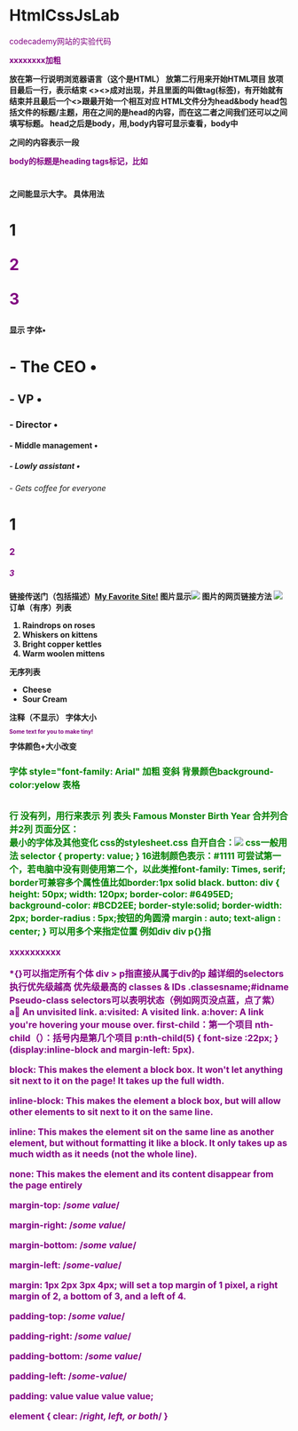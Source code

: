 # HtmlCssJsLab
codecademy网站的实验代码

<strong>xxxxxxxx<strong>加粗
<!DOCTYPE html>放在第一行说明浏览器语言（这个是HTML）
<html>放第二行用来开始HTML项目
</html>放项目最后一行，表示结束
<><>成对出现，并且里面的叫做tag(标签)，有开始就有结束并且最后一个<>跟最开始一个</>相互对应
HTML文件分为head&body
head包括文件的标题/主题，用在<head></head>之间的是head的内容，而在这二者之间我们还可以<title></title>之间填写标题。
head之后是body，用<body></body>,body内容可显示查看，body中<p></p>之间的内容表示一段
 
body的标题是heading tags标记，比如<h1></h1>之间能显示大字。
具体用法
<body>
	<h1>1	<p>2</p><p>3</p></h1>
</body>
显示 
字体•  
<h1> - The CEO
•  <h2> - VP
•  <h3> - Director
•  <h4> - Middle management
•  <h5> - Lowly assistant
•  <h6> - Gets coffee for everyone
<h1>1	<h3><p>2</p></h3><h5><p>3</p><h5></h1> 
链接传送门（包括描述）<a href="http://www.codecademy.com">My Favorite Site!</a>
图片显示<img src="http://img4.imgtn.bdimg.com/it/u=172854348,2169551524&fm=21&gp=0.jpg" />
图片的网页链接方法
<a href="http://www.codecademy.com/">
		<img src="http://s3.amazonaws.com/codecademy-blog/assets/f3a16fb6.jpg" />
		</a>
订单（有序）列表
<ol>
			<li>Raindrops on roses</li>
			<li>Whiskers on kittens</li>
			<li>Bright copper kettles</li>
			<li>Warm woolen mittens</li>
		</ol>
无序列表
<ul>
    <li>Cheese</li>
    <li>Sour Cream</li>
</ul>
注释（不显示）
<!-- Make me into a comment. -->
字体大小
<p style="font-size: 10px"> Some text for you to make tiny! </p>
字体颜色+大小改变
<h1 style="color: green; font-size:16px">
字体
style="font-family: Arial"
加粗<strong></strong>
变斜<em></em>
背景颜色background-color:yelow
表格<table></table>
行<tr></tr>
没有列，用行来表示
列<td></td>
表头
<thead>
                <tr>
                <th>Famous Monster</th>
                <th>Birth Year</th>
                </tr>
      </thead>
       <tbody></tbody>
合并列<th colspan="2">合并2列
页面分区：<div>
最小的字体及其他变化<span></span>
css的stylesheet.css
<link type="text/css" rel="stylesheet" href="stylesheet.css"/>
<style>
			p {
				color: purple;
			}
		</style>
自开自合：<img src="web address"/>
<link type="text/css" rel="stylesheet" href="CSS file address"/>
css一般用法
selector {
    property: value;
}
16进制颜色表示：#1111
可尝试第一个，若电脑中没有则使用第二个，以此类推font-family: Times, serif;
border可兼容多个属性值比如border:1px solid black.
button:
div
{
    height: 50px;
    width: 120px;
    border-color: #6495ED;
    background-color: #BCD2EE;
    border-style:solid;
    border-width: 2px;
border-radius : 5px;按钮的角圆滑
margin : auto;
    text-align : center;
}
可以用多个来指定位置
例如div div p{}指<div><div><p>xxxxxxxxxx</p></div></div>

*{}可以指定所有个体
div > p指直接从属于div的p
越详细的selectors执行优先级越高
优先级最高的 classes  &  IDs
.classesname;#idname
Pseudo-class selectors可以表明状态（例如网页没点蓝，点了紫）
a:link: An unvisited link.
a:visited: A visited link.
a:hover: A link you're hovering your mouse over.
first-child：第一个项目
nth-child（）：括号内是第几个项目
p:nth-child(5) {
    font-size :22px;
}
(display:inline-block and margin-left: 5px). 

block: This makes the element a block box. It won't let anything sit next to it on the page! It takes up the full width.

inline-block: This makes the element a block box, but will allow other elements to sit next to it on the same line.

inline: This makes the element sit on the same line as another element, but without formatting it like a block. It 
only takes up as much width as it needs (not the whole line).

none: This makes the element and its content disappear from the page entirely

margin-top: /*some value*/

margin-right: /*some value*/

margin-bottom: /*some value*/

margin-left: /*some-value*/

margin: 1px 2px 3px 4px; will set a top margin of 1 pixel, a right margin of 2, a bottom of 3, and a left of 4.

padding-top: /*some value*/

padding-right: /*some value*/

padding-bottom: /*some value*/

padding-left: /*some-value*/

padding: value value value value;

element {
    clear: /*right, left, or both*/
}







